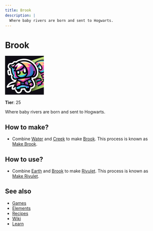 ```yaml
---
title: Brook
description: |
  Where baby rivers are born and sent to Hogwarts.
---
```

# Brook

![](../images/item.brook.png)

**Tier**: 25

Where baby rivers are born and sent to Hogwarts.

## How to make?

* Combine [Water](/wiki/elements/water) and [Creek](/wiki/elements/creek) to make [Brook](/wiki/elements/brook). This process is known as [Make Brook](/wiki/recipes/make-brook).

## How to use?

* Combine [Earth](/wiki/elements/earth) and [Brook](/wiki/elements/brook) to make [Rivulet](/wiki/elements/rivulet). This process is known as [Make Rivulet](/wiki/recipes/make-rivulet).

## See also

* [Games](/wiki/games)
* [Elements](/wiki/elements)
* [Recipes](/wiki/recipes)
* [Wiki](/wiki/index)
* [Learn](/learn/index)